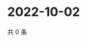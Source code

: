 # 2022-10-02

共 0 条

<!-- BEGIN WEIBO -->
<!-- 最后更新时间 Sun Oct 02 2022 07:00:39 GMT+0800 (China Standard Time) -->

<!-- END WEIBO -->
